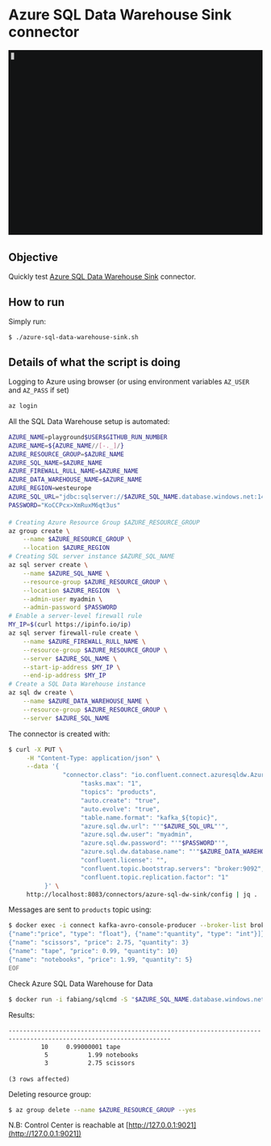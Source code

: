 # Azure SQL Data Warehouse Sink connector

![asciinema](https://github.com/vdesabou/gifs/blob/master/connect/connect-azure-sql-data-warehouse-sink/asciinema.gif?raw=true)

## Objective

Quickly test [Azure SQL Data Warehouse Sink](https://docs.confluent.io/current/connect/kafka-connect-azure-sql-dw/index.html#az-sql-data-warehouse-sink-connector-for-cp) connector.


## How to run

Simply run:

```
$ ./azure-sql-data-warehouse-sink.sh
```

## Details of what the script is doing

Logging to Azure using browser (or using environment variables `AZ_USER` and `AZ_PASS` if set)

```bash
az login
```

All the SQL Data Warehouse setup is automated:

```bash
AZURE_NAME=playground$USER$GITHUB_RUN_NUMBER
AZURE_NAME=${AZURE_NAME//[-._]/}
AZURE_RESOURCE_GROUP=$AZURE_NAME
AZURE_SQL_NAME=$AZURE_NAME
AZURE_FIREWALL_RULL_NAME=$AZURE_NAME
AZURE_DATA_WAREHOUSE_NAME=$AZURE_NAME
AZURE_REGION=westeurope
AZURE_SQL_URL="jdbc:sqlserver://$AZURE_SQL_NAME.database.windows.net:1433"
PASSWORD="KoCCPcx>XmRuxM6qt3us"

# Creating Azure Resource Group $AZURE_RESOURCE_GROUP
az group create \
    --name $AZURE_RESOURCE_GROUP \
    --location $AZURE_REGION
# Creating SQL server instance $AZURE_SQL_NAME
az sql server create \
    --name $AZURE_SQL_NAME \
    --resource-group $AZURE_RESOURCE_GROUP \
    --location $AZURE_REGION  \
    --admin-user myadmin \
    --admin-password $PASSWORD
# Enable a server-level firewall rule
MY_IP=$(curl https://ipinfo.io/ip)
az sql server firewall-rule create \
    --name $AZURE_FIREWALL_RULL_NAME \
    --resource-group $AZURE_RESOURCE_GROUP \
    --server $AZURE_SQL_NAME \
    --start-ip-address $MY_IP \
    --end-ip-address $MY_IP
# Create a SQL Data Warehouse instance
az sql dw create \
    --name $AZURE_DATA_WAREHOUSE_NAME \
    --resource-group $AZURE_RESOURCE_GROUP \
    --server $AZURE_SQL_NAME
```

The connector is created with:

```bash
$ curl -X PUT \
     -H "Content-Type: application/json" \
     --data '{
               "connector.class": "io.confluent.connect.azuresqldw.AzureSqlDwSinkConnector",
                    "tasks.max": "1",
                    "topics": "products",
                    "auto.create": "true",
                    "auto.evolve": "true",
                    "table.name.format": "kafka_${topic}",
                    "azure.sql.dw.url": "'"$AZURE_SQL_URL"'",
                    "azure.sql.dw.user": "myadmin",
                    "azure.sql.dw.password": "'"$PASSWORD"'",
                    "azure.sql.dw.database.name": "'"$AZURE_DATA_WAREHOUSE_NAME"'",
                    "confluent.license": "",
                    "confluent.topic.bootstrap.servers": "broker:9092",
                    "confluent.topic.replication.factor": "1"
          }' \
     http://localhost:8083/connectors/azure-sql-dw-sink/config | jq .
```

Messages are sent to `products` topic using:

```bash
$ docker exec -i connect kafka-avro-console-producer --broker-list broker:9092 --property schema.registry.url=http://schema-registry:8081 --topic products --property value.schema='{"type":"record","name":"myrecord","fields":[{"name":"name","type":"string"},
{"name":"price", "type": "float"}, {"name":"quantity", "type": "int"}]}' << EOF
{"name": "scissors", "price": 2.75, "quantity": 3}
{"name": "tape", "price": 0.99, "quantity": 10}
{"name": "notebooks", "price": 1.99, "quantity": 5}
EOF
```

Check Azure SQL Data Warehouse for Data

```bash
$ docker run -i fabiang/sqlcmd -S "$AZURE_SQL_NAME.database.windows.net,1433" -I -U "myadmin" -P "$PASSWORD" -d "$AZURE_DATA_WAREHOUSE_NAME" -Q "select * from kafka_products;"
```

Results:

```
-------------------------------------------------------------------------------------------------------------------
         10     0.99000001 tape
          5           1.99 notebooks
          3           2.75 scissors

(3 rows affected)
```

Deleting resource group:

```bash
$ az group delete --name $AZURE_RESOURCE_GROUP --yes
```

N.B: Control Center is reachable at [http://127.0.0.1:9021](http://127.0.0.1:9021])

